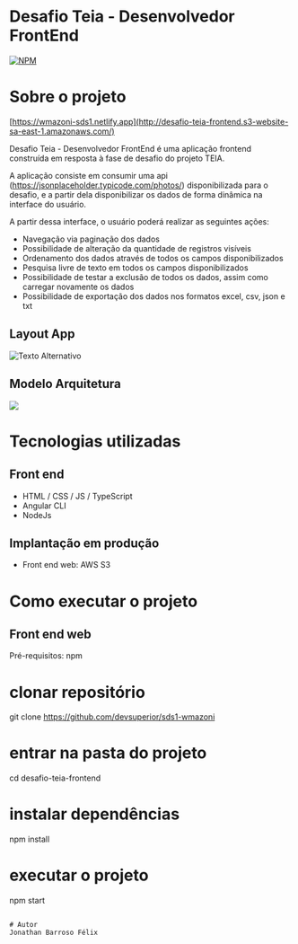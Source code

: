 # Desafio Teia - Desenvolvedor FrontEnd 
[![NPM](https://img.shields.io/npm/l/react)](https://github.com/devsuperior/sds1-wmazoni/blob/master/LICENSE) 

# Sobre o projeto

[https://wmazoni-sds1.netlify.app](http://desafio-teia-frontend.s3-website-sa-east-1.amazonaws.com/)

Desafio Teia - Desenvolvedor FrontEnd é uma aplicação frontend construída em resposta à fase de desafio do projeto TEIA.

A aplicação consiste em consumir uma api (https://jsonplaceholder.typicode.com/photos/) disponibilizada para o desafio, e a partir dela disponibilizar os dados de forma dinâmica na interface do usuário.

A partir dessa interface, o usuário poderá realizar as seguintes ações:
- Navegação via paginação dos dados
- Possibilidade de alteração da quantidade de registros visíveis
- Ordenamento dos dados através de todos os campos disponibilizados
- Pesquisa livre de texto em todos os campos disponibilizados
- Possibilidade de testar a exclusão de todos os dados, assim como carregar novamente os dados
- Possibilidade de exportação dos dados nos formatos excel, csv, json e txt

## Layout App
<img src="https://github.com/jwj2606/desafioTeia_c086047/blob/main/src/imgApp.png" alt="Texto Alternativo">

## Modelo Arquitetura
[![](https://mermaid.ink/img/pako:eNqNkkFu2zAQRa8y4CoBLAPJ0osCSuQ0dus4gNRNpSzG4igmQHFUikxRSD5NFzlAj-CLlZLhJg4SoNKGePP_8JOcTpQsScxEpflnuUXrIEsKA-GL87hp4MaycXMjHyCKPvUt2Se1f-YeFp2kFivFkSOF07FQ0tS1u1F4ARFY-uGpdT1cncX3C8jmi_j849Yl1w0bMo56WHYSJbeRw42m6b_K0P3jBmEr65232MOXzuDTBu3_qb92FbOjo_oKBgFcny3T9R0kcbJOzw-ovxxP1YY07ZASDobrsZjksd74Ghby4TWe52_ATZ4pp-mEfc6_WX1CbvNs6-uNQaXhpbYco9f7P9Lr8AarcE0Ox0sKwVbosmGZBJKytyXt3nXddQ0-KoP75_1vPvjuR-DYvu9Yd2wlnThSti6Ijz-AmIiabI1KhmHqBlIIt6WaCjELS0kVeu0KUZhdkKJ3nP4ypZiFV6CJ8E04CSUKHy3WYlahbgMlqUKm1WFAxzmdiAbNd-ajZvcXourqow?type=png)](https://mermaid.live/edit#pako:eNqNkkFu2zAQRa8y4CoBLAPJ0osCSuQ0dus4gNRNpSzG4igmQHFUikxRSD5NFzlAj-CLlZLhJg4SoNKGePP_8JOcTpQsScxEpflnuUXrIEsKA-GL87hp4MaycXMjHyCKPvUt2Se1f-YeFp2kFivFkSOF07FQ0tS1u1F4ARFY-uGpdT1cncX3C8jmi_j849Yl1w0bMo56WHYSJbeRw42m6b_K0P3jBmEr65232MOXzuDTBu3_qb92FbOjo_oKBgFcny3T9R0kcbJOzw-ovxxP1YY07ZASDobrsZjksd74Ghby4TWe52_ATZ4pp-mEfc6_WX1CbvNs6-uNQaXhpbYco9f7P9Lr8AarcE0Ox0sKwVbosmGZBJKytyXt3nXddQ0-KoP75_1vPvjuR-DYvu9Yd2wlnThSti6Ijz-AmIiabI1KhmHqBlIIt6WaCjELS0kVeu0KUZhdkKJ3nP4ypZiFV6CJ8E04CSUKHy3WYlahbgMlqUKm1WFAxzmdiAbNd-ajZvcXourqow)

# Tecnologias utilizadas
## Front end
- HTML / CSS / JS / TypeScript
- Angular CLI
- NodeJs

## Implantação em produção
- Front end web: AWS S3

# Como executar o projeto

## Front end web
Pré-requisitos: npm

# clonar repositório
git clone https://github.com/devsuperior/sds1-wmazoni

# entrar na pasta do projeto 
cd desafio-teia-frontend

# instalar dependências
npm install

# executar o projeto
npm start
```

# Autor
Jonathan Barroso Félix


